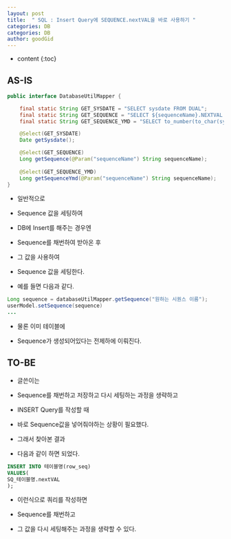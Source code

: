 ```yaml
---
layout: post
title:  " SQL : Insert Query에 SEQUENCE.nextVAL을 바로 사용하기 "
categories: DB
categories: DB
author: goodGid
---
```

* content
{:toc}

## AS-IS

``` java
public interface DatabaseUtilMapper {

	final static String GET_SYSDATE = "SELECT sysdate FROM DUAL";
	final static String GET_SEQUENCE = "SELECT ${sequenceName}.NEXTVAL FROM DUAL";
	final static String GET_SEQUENCE_YMD = "SELECT to_number(to_char(sysdate, 'yyyymmdd')||${sequenceName}.NEXTVAL) FROM DUAL";

	@Select(GET_SYSDATE)
	Date getSysdate();

	@Select(GET_SEQUENCE)
	Long getSequence(@Param("sequenceName") String sequenceName);
	
	@Select(GET_SEQUENCE_YMD)
	Long getSequenceYmd(@Param("sequenceName") String sequenceName);
}
```

* 일반적으로 

* Sequence 값을 세팅하여

* DB에 Insert를 해주는 경우엔

* Sequence를 채번하여 받아온 후 

* 그 값을 사용하여

* Sequence 값을 세팅한다.

* 예를 들면 다음과 같다.


``` java
Long sequence = databaseUtilMapper.getSequence("원하는 시퀀스 이름");
userModel.setSequence(sequence)
...
```

* 물론 이미 테이블에 

* Sequence가 생성되어있다는 전제하에 이뤄진다.


## TO-BE

* 글쓴이는

* Sequence를 채번하고 저장하고 다시 세팅하는 과정을 생략하고

* INSERT Query를 작성할 때

* 바로 Sequence값을 넣어줘야하는 상황이 필요했다.

* 그래서 찾아본 결과

* 다음과 같이 하면 되었다.

``` sql
INSERT INTO 테이블명(row_seq)
VALUES( 
SQ_테이블명.nextVAL
);
```

* 이런식으로 쿼리를 작성하면

* Sequence를 채번하고

* 그 값을 다시 세팅해주는 과정을 생략할 수 있다.